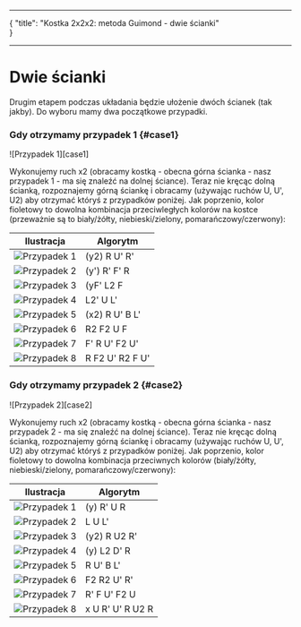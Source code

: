 ***
{
    "title": "Kostka 2x2x2: metoda Guimond - dwie ścianki"    
}
***

[case1]: %site.assets%/assets/images/2x2x2/guimond/4.png ("Przypadek pierwszy")
[case2]: %site.assets%/assets/images/2x2x2/guimond/5.png ("Przypadek drugi")

# Dwie ścianki

Drugim etapem podczas układania będzie ułożenie dwóch ścianek (tak jakby). Do wyboru mamy dwa początkowe przypadki.

### Gdy otrzymamy przypadek 1 {#case1}
<p markdown=1 class="centered">
![Przypadek 1][case1]
</p>

Wykonujemy ruch x2 (obracamy kostką - obecna górna ścianka - nasz przypadek 1 - ma się znaleźć na dolnej ściance). Teraz nie kręcąc dolną ścianką, rozpoznajemy górną ściankę i obracamy (używając ruchów U, U', U2) aby otrzymać któryś z przypadków poniżej. Jak poprzenio, kolor fioletowy to dowolna kombinacja przeciwległych kolorów na kostce (przeważnie są to biały/żółty, niebieski/zielony, pomarańczowy/czerwony):

| Ilustracja                                                               | Algorytm        |
| ------------------------------------------------------------------------ | --------------- |
| ![Przypadek 1](%site.assets%/images/2x2x2/guimond/4_1.png "Przypadek 1") | (y2) R U' R'    |
| ![Przypadek 2](%site.assets%/images/2x2x2/guimond/4_2.png "Przypadek 2") | (y') R' F' R    |
| ![Przypadek 3](%site.assets%/images/2x2x2/guimond/4_3.png "Przypadek 3") | (yF' L2 F       |
| ![Przypadek 4](%site.assets%/images/2x2x2/guimond/4_4.png "Przypadek 4") | L2' U L'        |
| ![Przypadek 5](%site.assets%/images/2x2x2/guimond/4_5.png "Przypadek 5") | (x2) R U' B L'  |
| ![Przypadek 6](%site.assets%/images/2x2x2/guimond/4_6.png "Przypadek 6") | R2 F2 U F       |
| ![Przypadek 7](%site.assets%/images/2x2x2/guimond/4_7.png "Przypadek 7") | F' R U' F2 U'   |
| ![Przypadek 8](%site.assets%/images/2x2x2/guimond/4_8.png "Przypadek 8") | R F2 U' R2 F U' |

### Gdy otrzymamy przypadek 2 {#case2}
<p markdown=1 class="centered">
![Przypadek 2][case2]
</p>

Wykonujemy ruch x2 (obracamy kostką - obecna górna ścianka - nasz przypadek 2 - ma się znaleźć na dolnej ściance). Teraz nie kręcąc dolną ścianką, rozpoznajemy górną ściankę i obracamy (używając ruchów U, U', U2) aby otrzymać któryś z przypadków poniżej. Jak poprzenio, kolor fioletowy to dowolna kombinacja przeciwnych kolorów (biały/żółty, niebieski/zielony, pomarańczowy/czerwony):

| Ilustracja                                                               | Algorytm         |
| ------------------------------------------------------------------------ | ---------------- |
| ![Przypadek 1](%site.assets%/images/2x2x2/guimond/5_1.png "Przypadek 1") | (y) R' U R       |
| ![Przypadek 2](%site.assets%/images/2x2x2/guimond/5_2.png "Przypadek 2") | L U L'           |
| ![Przypadek 3](%site.assets%/images/2x2x2/guimond/5_3.png "Przypadek 3") | (y2) R U2 R'     |
| ![Przypadek 4](%site.assets%/images/2x2x2/guimond/5_4.png "Przypadek 4") | (y) L2 D' R      |
| ![Przypadek 5](%site.assets%/images/2x2x2/guimond/5_5.png "Przypadek 5") | R U' B L'        |
| ![Przypadek 6](%site.assets%/images/2x2x2/guimond/5_6.png "Przypadek 6") | F2 R2 U' R'      |
| ![Przypadek 7](%site.assets%/images/2x2x2/guimond/5_7.png "Przypadek 7") | R' F U' F2 U     |
| ![Przypadek 8](%site.assets%/images/2x2x2/guimond/5_8.png "Przypadek 8") | x U R' U' R U2 R |